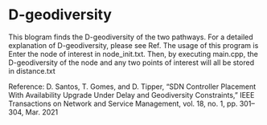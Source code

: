 # D-geodiversity

This blogram finds the D-geodiversity of the two pathways.
For a detailed explanation of D-geodiversity, please see Ref.
The usage of this program is Enter the node of interest in node_init.txt. 
Then, by executing main.cpp, the D-geodiversity of the node and any two points of interest will all be stored in distance.txt

Reference:
D. Santos, T. Gomes, and D. Tipper, “SDN Controller Placement With Availability Upgrade Under Delay and Geodiversity Constraints,” IEEE Transactions on Network and Service Management, vol. 18, no. 1, pp. 301–304, Mar. 2021
